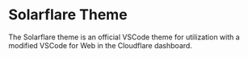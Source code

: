 # Solarflare Theme

The Solarflare theme is an official VSCode theme for utilization with a modified VSCode for Web in the Cloudflare dashboard.
